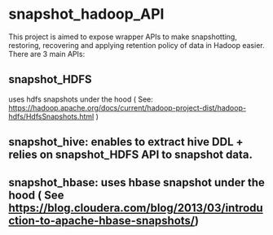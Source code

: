 # snapshot_hadoop_API
This project is aimed to expose wrapper APIs to make snapshotting, restoring, recovering and applying retention policy of data in Hadoop easier. 
There are 3 main APIs:
## snapshot_HDFS 
uses hdfs snapshots under the hood ( See: https://hadoop.apache.org/docs/current/hadoop-project-dist/hadoop-hdfs/HdfsSnapshots.html )
## snapshot_hive: enables to extract hive DDL + relies on snapshot_HDFS API to snapshot data.
## snapshot_hbase: uses hbase snapshot under the hood ( See https://blog.cloudera.com/blog/2013/03/introduction-to-apache-hbase-snapshots/) 
